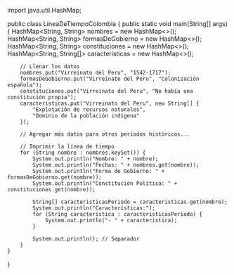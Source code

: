 import java.util.HashMap;

public class LineaDeTiempoColombia {
    public static void main(String[] args) {
        HashMap<String, String> nombres = new HashMap<>();
        HashMap<String, String> formasDeGobierno = new HashMap<>();
        HashMap<String, String> constituciones = new HashMap<>();
        HashMap<String, String[]> caracteristicas = new HashMap<>();

        // Llenar los datos
        nombres.put("Virreinato del Peru", "1542-1717");
        formasDeGobierno.put("Virreinato del Peru", "Colonización española");
        constituciones.put("Virreinato del Peru", "No había una constitución propia");
        caracteristicas.put("Virreinato del Peru", new String[] {
            "Explotación de recursos naturales",
            "Dominio de la población indígena"
        });

        // Agregar más datos para otros períodos históricos...

        // Imprimir la línea de tiempo
        for (String nombre : nombres.keySet()) {
            System.out.println("Nombre: " + nombre);
            System.out.println("Fechas: " + nombres.get(nombre));
            System.out.println("Forma de Gobierno: " + formasDeGobierno.get(nombre));
            System.out.println("Constitución Política: " + constituciones.get(nombre));

            String[] caracteristicasPeriodo = caracteristicas.get(nombre);
            System.out.println("Características:");
            for (String caracteristica : caracteristicasPeriodo) {
                System.out.println("- " + caracteristica);
            }

            System.out.println(); // Separador
        }
    }
}
